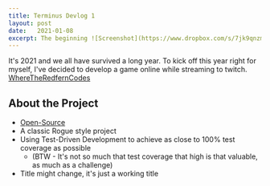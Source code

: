 ```yaml
---
title: Terminus Devlog 1
layout: post
date:   2021-01-08
excerpt: The beginning ![Screenshot](https://www.dropbox.com/s/7jk9qnzm7n6zz3l/Terminus%20Title%20Thumbnail%202.png?raw=1)
---
```


It's 2021 and we all have survived a long year. To kick off this year right for myself, I've decided to develop a game online while streaming to twitch. [WhereTheRedfernCodes](https://twitch.tv/wheretheredferncodes)

## About the Project

* [Open-Source](https://github.com/tredfern/terminus)
* A classic Rogue style project
* Using Test-Driven Development to achieve as close to 100% test coverage as possible
  * (BTW - It's not so much that test coverage that high is that valuable, as much as a challenge)
* Title might change, it's just a working title